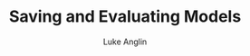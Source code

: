 ---
title: Saving and Evaluating Models
author: Luke Anglin
image: https://cdn-images-1.medium.com/max/800/1*1WPbfzztdv50V22TpA6njw.png
description: We have a model.  Now how do we use it later?  How do we evaluate it? 
topics: Saving models with Joblib, evaluating with different scoring metrics like r squared, confusion matrices, and more.
sources: 
publish: True
link: https://hub.gke2.mybinder.org/user/lukeanglin-webapp-lyovfh49/notebooks/categories/MLProjects/Notes/Saving-and-Evaluating-Models.ipynb
---